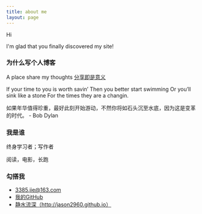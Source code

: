 ```yaml
---
title: about me
layout: page
---
```


Hi

I'm glad that you finally discovered my site!


 <h3>为什么写个人博客</h3>
  
  A place share my thoughts <a href="https://sivers.org/sharing">分享即是意义</a>
  
  If your time to you is worth savin’ Then you better start swimming Or you’ll sink like a stone For the times they are a changin.

如果年华值得珍重，最好此刻开始游动，不然你将如石头沉至水底，因为这是变革的时代。  -   Bob Dylan



<h3>我是谁</h3>

终身学习者；写作者

阅读，电影，长跑



<h3>勾搭我</h3>

* <i class="fa fa-envelope"></i>3385.jie@163.com
* <i class="fa fa-github"></i><a href="http://www.github.com/jason2960/" target="_blank" title="liujie的github">我的GitHub</a>
* <i class="fa fa-pencil"></i><a href="http://www.huyuning.com" target="_blank" title="我的个人博客">静水流深（http://jason2960.github.io）</a>


